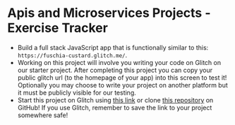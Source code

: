 # Apis and Microservices Projects - Exercise Tracker

 * Build a full stack JavaScript app that is functionally similar to this: ```https://fuschia-custard.glitch.me/```.
 * Working on this project will involve you writing your code on Glitch on our starter project. After completing this project you can copy your public glitch url (to the homepage of your app) into this screen to test it! Optionally you may choose to write your project on another platform but it must be publicly visible for our testing.
 * Start this project on Glitch using [this link](https://glitch.com/#!/import/github/freeCodeCamp/boilerplate-project-exercisetracker/) or clone [this repository](https://github.com/freeCodeCamp/boilerplate-project-exercisetracker/) on GitHub! If you use Glitch, remember to save the link to your project somewhere safe!
